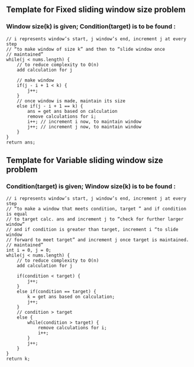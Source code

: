 ## Template for Fixed sliding window size problem
### Window size(k) is given; Condition(target) is to be found :

    // i represents window’s start, j window’s end, increment j at every step
    // “to make window of size k” and then to “slide window once  
    // maintained”
    while(j < nums.length) {
        // to reduce complexity to O(n)
        add calculation for j
    
        // make window
        if(j - i + 1 < k) {
            j++;
        }
        // once window is made, maintain its size
        else if(j - i + 1 == k) {
            ans = get ans based on calculation
            remove calculations for i;
            i++; // increment i now, to maintain window 
            j++; // increment j now, to maintain window 
        }
    }
    return ans;



## Template for Variable sliding window size problem
### Condition(target) is given; Window size(k) is to be found :
    
    // i represents window’s start, j window’s end, increment j at every step
    // “to make a window that meets condition, target ” and if condition is equal 
    // to target calc. ans and increment j to “check for further larger window”
    // and if condition is greater than target, increment i “to slide window
    // forward to meet target” and increment j once target is maintained.
    // maintained”
    int i = 0, j = 0;
    while(j < nums.length) {
        // to reduce complexity to O(n)
        add calculation for j
        
        if(condition < target) {
            j++;
        }
        else if(condition == target) {
            k = get ans based on calculation;
            j++;
        }
        // condition > target
        else {
            while(condition > target) {
                remove calculations for i;
                i++;
            }
            j++;
        }
    }
    return k;

